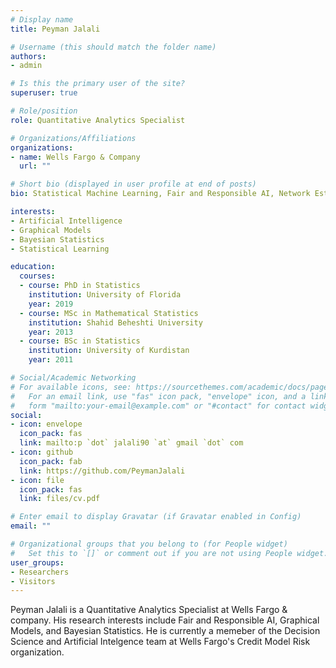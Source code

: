 ```yaml
---
# Display name
title: Peyman Jalali

# Username (this should match the folder name)
authors:
- admin

# Is this the primary user of the site?
superuser: true

# Role/position
role: Quantitative Analytics Specialist

# Organizations/Affiliations
organizations:
- name: Wells Fargo & Company 
  url: ""

# Short bio (displayed in user profile at end of posts)
bio: Statistical Machine Learning, Fair and Responsible AI, Network Estimation, Dimension Reduction, Morcove Chain Monte Carlo (MCMC)

interests:
- Artificial Intelligence
- Graphical Models
- Bayesian Statistics
- Statistical Learning 

education:
  courses:
  - course: PhD in Statistics
    institution: University of Florida
    year: 2019
  - course: MSc in Mathematical Statistics
    institution: Shahid Beheshti University
    year: 2013
  - course: BSc in Statistics
    institution: University of Kurdistan
    year: 2011

# Social/Academic Networking
# For available icons, see: https://sourcethemes.com/academic/docs/page-builder/#icons
#   For an email link, use "fas" icon pack, "envelope" icon, and a link in the
#   form "mailto:your-email@example.com" or "#contact" for contact widget.
social:
- icon: envelope
  icon_pack: fas
  link: mailto:p `dot` jalali90 `at` gmail `dot` com
- icon: github
  icon_pack: fab
  link: https://github.com/PeymanJalali
- icon: file
  icon_pack: fas
  link: files/cv.pdf

# Enter email to display Gravatar (if Gravatar enabled in Config)
email: ""

# Organizational groups that you belong to (for People widget)
#   Set this to `[]` or comment out if you are not using People widget.
user_groups:
- Researchers
- Visitors
---
```


Peyman Jalali is a Quantitative Analytics Specialist at Wells Fargo & company. His research interests include Fair and Responsible AI, Graphical Models, and Bayesian Statistics. He is currently a memeber of the Decision Science and Artificial Intelgence team at Wells Fargo's Credit Model Risk organization. 



